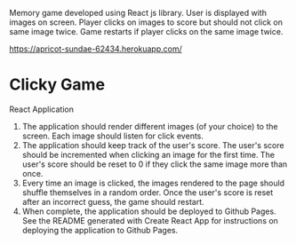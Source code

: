 Memory game developed using React js library. User is displayed with images on screen. Player clicks on images to score but should not click on same image twice. Game restarts if player clicks on the same image twice.

https://apricot-sundae-62434.herokuapp.com/

<h1>Clicky Game</h1>

<p>React Application</p>

<ol>
<li>The application should render different images (of your choice) to the screen. Each image should listen for click events.</li>

<li>The application should keep track of the user's score. The user's score should be incremented when clicking an image for the first time. The user's score should be reset to 0 if they click the same image more than once.</li>

<li>Every time an image is clicked, the images rendered to the page should shuffle themselves in a random order.
Once the user's score is reset after an incorrect guess, the game should restart.</li>

<li>When complete, the application should be deployed to Github Pages. See the README generated with Create React App for instructions on deploying the application to Github Pages.</li>
